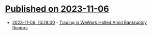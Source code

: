 # [Published on 2023-11-06](index.md)

* [2023-11-06, 16:28:00](https://slashdot.org/story/23/11/06/1628241/trading-in-wework-halted-amid-bankruptcy-rumors?utm_source=rss1.0mainlinkanon&utm_medium=feed) - [Trading in WeWork Halted Amid Bankruptcy Rumors](https://slashdot.org/story/23/11/06/1628241/trading-in-wework-halted-amid-bankruptcy-rumors?utm_source=rss1.0mainlinkanon&utm_medium=feed)
